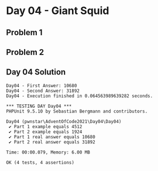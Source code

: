 # Day 04 - Giant Squid

## Problem 1

## Problem 2

## Day 04 Solution

```
Day04 - First Answer: 10680
Day04 - Second Answer: 31892
Day04 - Execution finished in 0.064563989639282 seconds.
```
```
*** TESTING DAY Day04 ***
PHPUnit 9.5.10 by Sebastian Bergmann and contributors.

Day04 (pwnstar\AdventOfCode2021\Day04\Day04)
 ✔ Part 1 example equals 4512
 ✔ Part 2 example equals 1924
 ✔ Part 1 real answer equals 10680
 ✔ Part 2 real answer equals 31892

Time: 00:00.079, Memory: 6.00 MB

OK (4 tests, 4 assertions)
```
